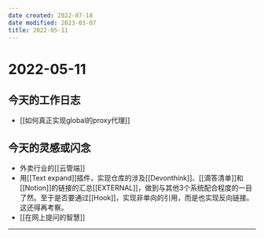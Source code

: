 ```yaml
---
date created: 2022-07-18
date modified: 2023-03-07
title: 2022-05-11
---
```


# 2022-05-11

## 今天的工作日志

- [[如何真正实现global的proxy代理]]

## 今天的灵感或闪念

- 外卖行业的[[云管端]]
- 用[[Text expand]]插件，实现仓库的涉及[[Devonthink]]、[[滴答清单]]和[[Notion]]的链接的汇总[[EXTERNAL]]，做到与其他3个系统配合程度的一目了然。至于是否要通过[[Hook]]，实现非单向的引用，而是也实现反向链接。这还得再考察。
- [[在网上提问的智慧]]
---
